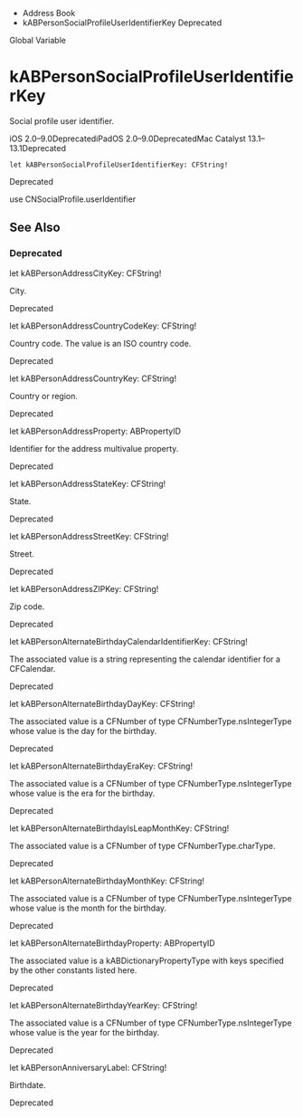 

- Address Book
-  kABPersonSocialProfileUserIdentifierKey Deprecated

Global Variable

# kABPersonSocialProfileUserIdentifierKey

Social profile user identifier.

iOS 2.0–9.0DeprecatediPadOS 2.0–9.0DeprecatedMac Catalyst 13.1–13.1Deprecated

``` source
let kABPersonSocialProfileUserIdentifierKey: CFString!
```

Deprecated

use CNSocialProfile.userIdentifier

## See Also

### Deprecated

let kABPersonAddressCityKey: CFString!

City.

Deprecated

let kABPersonAddressCountryCodeKey: CFString!

Country code. The value is an ISO country code.

Deprecated

let kABPersonAddressCountryKey: CFString!

Country or region.

Deprecated

let kABPersonAddressProperty: ABPropertyID

Identifier for the address multivalue property.

Deprecated

let kABPersonAddressStateKey: CFString!

State.

Deprecated

let kABPersonAddressStreetKey: CFString!

Street.

Deprecated

let kABPersonAddressZIPKey: CFString!

Zip code.

Deprecated

let kABPersonAlternateBirthdayCalendarIdentifierKey: CFString!

The associated value is a string representing the calendar identifier for a CFCalendar.

Deprecated

let kABPersonAlternateBirthdayDayKey: CFString!

The associated value is a CFNumber of type CFNumberType.nsIntegerType whose value is the day for the birthday.

Deprecated

let kABPersonAlternateBirthdayEraKey: CFString!

The associated value is a CFNumber of type CFNumberType.nsIntegerType whose value is the era for the birthday.

Deprecated

let kABPersonAlternateBirthdayIsLeapMonthKey: CFString!

The associated value is a CFNumber of type CFNumberType.charType.

Deprecated

let kABPersonAlternateBirthdayMonthKey: CFString!

The associated value is a CFNumber of type CFNumberType.nsIntegerType whose value is the month for the birthday.

Deprecated

let kABPersonAlternateBirthdayProperty: ABPropertyID

The associated value is a kABDictionaryPropertyType with keys specified by the other constants listed here.

Deprecated

let kABPersonAlternateBirthdayYearKey: CFString!

The associated value is a CFNumber of type CFNumberType.nsIntegerType whose value is the year for the birthday.

Deprecated

let kABPersonAnniversaryLabel: CFString!

Birthdate.

Deprecated

